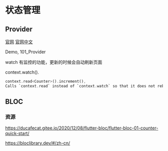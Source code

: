 # 状态管理

## Provider

[官网](https://pub.dev/packages/provider)
[官网中文](https://github.com/rrousselGit/provider/blob/master/resources/translations/zh-CN/README.md)

Demo, 101_Provider



watch 有监控的功能，更新的时候会自动刷新页面

context.watch<MapModel>(). 

```dart
context.read<Counter>().increment(),
Calls `context.read` instead of `context.watch` so that it does not rebuild
```





## BLOC



### 资源

https://ducafecat.gitee.io/2020/12/08/flutter-bloc/flutter-bloc-01-counter-quick-start/

https://bloclibrary.dev/#/zh-cn/